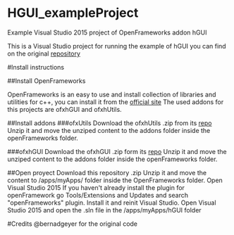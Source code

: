 # HGUI_exampleProject
Example Visual Studio 2015 project of OpenFrameworks addon hGUI

This is a Visual Studio project for running the example of hGUI you can find on the original [repository](https://github.com/bernardgeyer/ofxhGui)

#Install instructions

##Install OpenFrameworks

OpenFrameworks is an easy to use and install collection of libraries and utilities for c++, you can install it from the [official site](http://openframeworks.cc/)
The used addons for this projects are ofxhGUI and ofxhUtils.

##Install addons
###ofxUtils
Download the ofxhUtils .zip from its [repo](https://github.com/bernardgeyer/ofxhUtils)
Unzip it and move the unziped content to the addons folder inside the openFrameworks folder.

###ofxhGUI
Download the ofxhGUI .zip form its [repo](https://github.com/bernardgeyer/ofxhGui)
Unzip it and move the unziped content to the addons folder inside the openFrameworks folder.

##Open proyect
Download this repository .zip
Unzip it and move the content to /apps/myApps/ folder inside the OpenFrameworks folder.
Open Visual Studio 2015 
If you haven't already install the plugin for openFramework go Tools/Extensions and Updates and search "openFrameworks" plugin. Install it and reinit Visual Studio.
Open Visual Studio 2015 and open the .sln file in the /apps/myApps/hGUI folder

#Credits
@bernadgeyer for the original code
